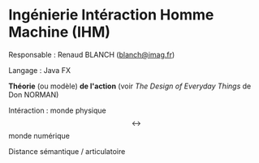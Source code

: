 # Ingénierie Intéraction Homme Machine (IHM)

Responsable : Renaud BLANCH (<blanch@imag.fr>)

Langage : Java FX

**Théorie** (ou modèle) **de l'action** (voir *The Design of Everyday Things* de Don NORMAN)

Intéraction : monde physique $$\leftrightarrow$$ monde numérique

Distance sémantique / articulatoire
